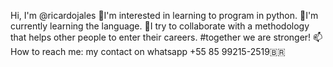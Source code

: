  Hi, I'm @ricardojales
👀I'm interested in learning to program in python.
🌱I'm currently learning the language.
💞️I try to collaborate with a methodology that helps other people to enter their careers.
#together we are stronger!
📫How to reach me: my contact on whatsapp +55 85 99215-2519🇧🇷
<!---
ricardojales/ricardojales is a ✨ special ✨ repository because its `README.md` (this file) appears on your GitHub profile.
You can click the Preview link to take a look at your changes.
--->
